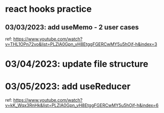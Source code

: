# react hooks practice
## 03/03/2023: add useMemo - 2 user cases
ref: https://www.youtube.com/watch?v=THL1OPn72vo&list=PLZlA0Gpn_vH8EtggFGERCwMY5u5hOjf-h&index=3

# 03/04/2023: update file structure

# 03/05/2023: add useReducer
ref: https://www.youtube.com/watch?v=kK_Wqx3RnHk&list=PLZlA0Gpn_vH8EtggFGERCwMY5u5hOjf-h&index=6


